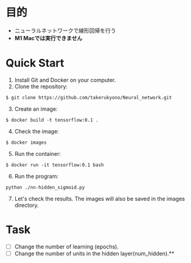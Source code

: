 # 目的
* ニューラルネットワークで線形回帰を行う
* **M1 Macでは実行できません**

# Quick Start
1. Install Git and Docker on your computer.
2. Clone the repository:
```shell
$ git clone https://github.com/takerukyono/Neural_network.git
```
3. Create an image:
```shell
$ docker build -t tensorflow:0.1 .
```
4. Check the image:
```shell
$ docker images
```
5. Run the container:
```shell
$ docker run -it tensorflow:0.1 bash
```
6. Run the program:
```shell
python ./nn-hidden_sigmoid.py
```
7. Let's check the results. The images will also be saved in the images directory.

# Task
- [ ] Change the number of learning (epochs).
- [ ] Change the number of units in the hidden layer(num_hidden).**

